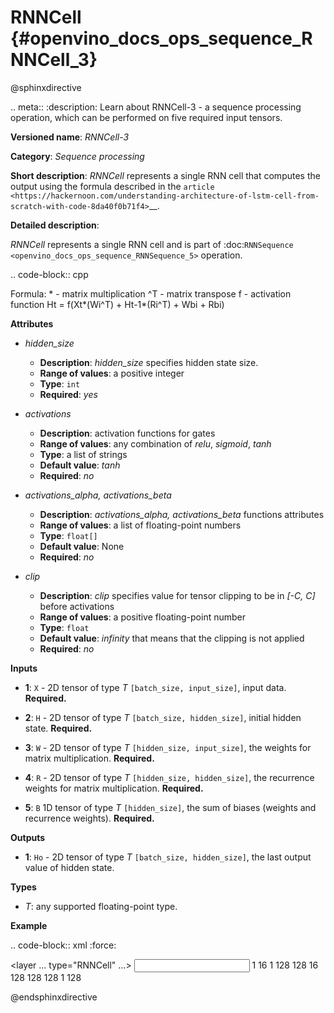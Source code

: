 # RNNCell  {#openvino_docs_ops_sequence_RNNCell_3}

@sphinxdirective

.. meta::
  :description: Learn about RNNCell-3 - a sequence processing operation, which 
                can be performed on five required input tensors.

**Versioned name**: *RNNCell-3*

**Category**: *Sequence processing*

**Short description**: *RNNCell* represents a single RNN cell that computes the output using the formula described in the `article <https://hackernoon.com/understanding-architecture-of-lstm-cell-from-scratch-with-code-8da40f0b71f4>`__.

**Detailed description**:

*RNNCell* represents a single RNN cell and is part of  :doc:`RNNSequence <openvino_docs_ops_sequence_RNNSequence_5>` operation.

.. code-block:: cpp

  Formula:
    *  - matrix multiplication
    ^T - matrix transpose
    f  - activation function
      Ht = f(Xt*(Wi^T) + Ht-1*(Ri^T) + Wbi + Rbi)


**Attributes**

* *hidden_size*

  * **Description**: *hidden_size* specifies hidden state size.
  * **Range of values**: a positive integer
  * **Type**: ``int``
  * **Required**: *yes*

* *activations*

  * **Description**: activation functions for gates
  * **Range of values**: any combination of *relu*, *sigmoid*, *tanh*
  * **Type**: a list of strings
  * **Default value**: *tanh*
  * **Required**: *no*

* *activations_alpha, activations_beta*

  * **Description**: *activations_alpha, activations_beta* functions attributes
  * **Range of values**: a list of floating-point numbers
  * **Type**: ``float[]``
  * **Default value**: None
  * **Required**: *no*

* *clip*

  * **Description**: *clip* specifies value for tensor clipping to be in *[-C, C]* before activations
  * **Range of values**: a positive floating-point number
  * **Type**: ``float``
  * **Default value**: *infinity* that means that the clipping is not applied
  * **Required**: *no*

**Inputs**

* **1**: ``X`` - 2D tensor of type *T* ``[batch_size, input_size]``, input data. **Required.**

* **2**: ``H`` - 2D tensor of type *T* ``[batch_size, hidden_size]``, initial hidden state. **Required.**

* **3**: ``W`` - 2D tensor of type *T* ``[hidden_size, input_size]``, the weights for matrix multiplication. **Required.**

* **4**: ``R`` - 2D tensor of type *T* ``[hidden_size, hidden_size]``, the recurrence weights for matrix multiplication. **Required.**

* **5**: ``B`` 1D tensor of type *T* ``[hidden_size]``, the sum of biases (weights and recurrence weights). **Required.**

**Outputs**

* **1**: ``Ho`` - 2D tensor of type *T* ``[batch_size, hidden_size]``, the last output value of hidden state.

**Types**

* *T*: any supported floating-point type.

**Example**

.. code-block:: xml
   :force:

  <layer ... type="RNNCell" ...>
      <data hidden_size="128"/>
      <input>
          <port id="0">
              <dim>1</dim>
              <dim>16</dim>
          </port>
          <port id="1">
              <dim>1</dim>
              <dim>128</dim>
          </port>
          <port id="2">
              <dim>128</dim>
              <dim>16</dim>
          </port>
          <port id="3">
              <dim>128</dim>
              <dim>128</dim>
          </port>
          <port id="4">
              <dim>128</dim>
          </port>
      </input>
      <output>
          <port id="5">
              <dim>1</dim>
              <dim>128</dim>
          </port>
      </output>
  </layer>

@endsphinxdirective
